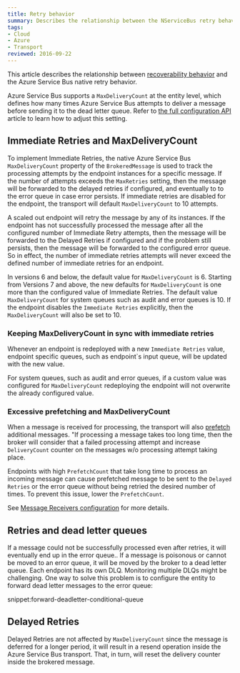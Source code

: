 ```yaml
---
title: Retry behavior
summary: Describes the relationship between the NServiceBus retry behavior and the Azure Service Bus native retry behavior
tags:
- Cloud
- Azure
- Transport
reviewed: 2016-09-22
---
```


This article describes the relationship between [recoverability behavior](/nservicebus/recoverability/) and the Azure Service Bus native retry behavior.

Azure Service Bus supports a `MaxDeliveryCount` at the entity level, which defines how many times Azure Service Bus attempts to deliver a message before sending it to the dead letter queue. Refer to [the full configuration API](/nservicebus/azure-service-bus/configuration/full.md#controlling-entities-queues) article to learn how to adjust this setting.


## Immediate Retries and MaxDeliveryCount

To implement Immediate Retries, the native Azure Service Bus `MaxDeliveryCount` property of the `BrokeredMessage` is used to track the processing attempts by the endpoint instances for a specific message. If the number of attempts exceeds the `MaxRetries` setting, then the message will be forwarded to the delayed retries if configured, and eventually to to the error queue in case error persists. If immediate retries are disabled for the endpoint, the transport will default `MaxDeliveryCount` to 10 attempts.

A scaled out endpoint will retry the message by any of its instances. If the endpoint has not successfully processed the message after all the configured number of Immediate Retry attempts, then the message will be forwarded to the Delayed Retries if configured and if the problem still persists, then the message will be forwarded to the configured error queue. So in effect, the number of immediate retries attempts will never exceed the defined number of immediate retries for an endpoint.

In versions 6 and below, the default value for `MaxDeliveryCount` is 6. Starting from Versions 7 and above, the new defaults for `MaxDeliveryCount` is one more than the configured value of Immediate Retries. The default value `MaxDeliveryCount` for system queues such as audit and error queues is 10. If the endpoint disables the `Immediate Retries` explicitly, then the `MaxDeliveryCount` will also be set to 10.


### Keeping MaxDeliveryCount in sync with immediate retries

Whenever an endpoint is redeployed with a new `Immediate Retries` value, endpoint specific queues, such as endpoint`s input queue, will be updated with the new value.


For system queues, such as audit and error queues, if a custom value was configured for `MaxDeliveryCount` redeploying the endpoint will not overwrite the already configured value.


### Excessive prefetching and MaxDeliveryCount 

When a message is received for processing, the transport will also [prefetch](/nservicebus/azure-service-bus/configuration/full.md#controlling-connectivity-message-receivers) additional messages. "If processing a message takes too long time, then the broker will consider that a failed processing attempt and increase `DeliveryCount` counter on the messages w/o processing attempt taking place.  

Endpoints with high `PrefetchCount` that take long time to process an incoming message can cause prefetched message to be sent to the `Delayed Retries` or the error queue without being retried the desired number of times. To prevent this issue, lower the `PrefetchCount`.

See [Message Receivers configuration](/nservicebus/azure-service-bus/configuration/full.md#controlling-connectivity-message-receivers) for more details.


## Retries and dead letter queues

If a message could not be successfully processed even after retries, it will eventually end up in the error queue.. If a message is poisonous or cannot be moved to an error queue, it will be moved by the broker to a dead letter queue. Each endpoint has its own DLQ. Monitoring multiple DLQs might be challenging. One way to solve this problem is to configure the entity to forward dead letter messages to the error queue:

snippet:forward-deadletter-conditional-queue


## Delayed Retries

Delayed Retries are not affected by `MaxDeliveryCount` since the message is deferred for a longer period, it will result in a resend operation inside the Azure Service Bus transport. That, in turn, will reset the delivery counter inside the brokered message.
